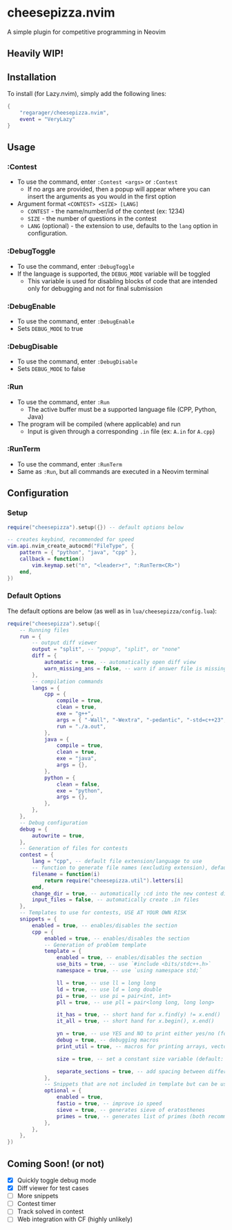 # cheesepizza.nvim

A simple plugin for competitive programming in Neovim

## Heavily WIP!

## Installation

To install (for Lazy.nvim), simply add the following lines:

```lua
{
    "regarager/cheesepizza.nvim",
    event = "VeryLazy"
}
```

## Usage

### :Contest
- To use the command, enter `:Contest <args>` or `:Contest`
  - If no args are provided, then a popup will appear where you can insert the arguments as you would in the first option
- Argument format `<CONTEST> <SIZE> [LANG]`
  - `CONTEST` - the name/number/id of the contest (ex: 1234)
  - `SIZE` - the number of questions in the contest
  - `LANG` (optional) - the extension to use, defaults to the `lang` option in configuration.

### :DebugToggle
- To use the command, enter `:DebugToggle`
- If the language is supported, the `DEBUG_MODE` variable will be toggled
  - This variable is used for disabling blocks of code that are intended only for debugging and not for final submission

### :DebugEnable
- To use the command, enter `:DebugEnable`
- Sets `DEBUG_MODE` to true

### :DebugDisable
- To use the command, enter `:DebugDisable`
- Sets `DEBUG_MODE` to false

### :Run
- To use the command, enter `:Run`
  - The active buffer must be a supported language file (CPP, Python, Java)
- The program will be compiled (where applicable) and run
  - Input is given through a corresponding `.in` file (ex: `A.in` for `A.cpp`)

### :RunTerm
- To use the command, enter `:RunTerm`
- Same as `:Run`, but all commands are executed in a Neovim terminal

## Configuration

### Setup

```lua
require("cheesepizza").setup({}) -- default options below

-- creates keybind, recommended for speed
vim.api.nvim_create_autocmd("FileType", {
    pattern = { "python", "java", "cpp" },
    callback = function()
        vim.keymap.set("n", "<leader>r", ":RunTerm<CR>")
    end,
})
```

### Default Options
The default options are below (as well as in `lua/cheesepizza/config.lua`):

```lua
require("cheesepizza").setup({
	-- Running files
	run = {
		-- output diff viewer
		output = "split", -- "popup", "split", or "none"
		diff = {
			automatic = true, -- automatically open diff view
			warn_missing_ans = false, -- warn if answer file is missing
		},
		-- compilation commands
		langs = {
			cpp = {
				compile = true,
				clean = true,
				exe = "g++",
				args = { "-Wall", "-Wextra", "-pedantic", "-std=c++23", "-O2", "-Wshadow", "-g", "-D_GLIBCXX_DEBUG" },
				run = "./a.out",
			},
			java = {
				compile = true,
				clean = true,
				exe = "java",
				args = {},
			},
			python = {
				clean = false,
				exe = "python",
				args = {},
			},
		},
	},
	-- Debug configuration
	debug = {
		autowrite = true,
	},
	-- Generation of files for contests
	contest = {
		lang = "cpp", -- default file extension/language to use
		-- function to generate file names (excluding extension), defaults to A, B, C, ...
		filename = function(i)
			return require("cheesepizza.util").letters[i]
		end,
		change_dir = true, -- automatically :cd into the new contest directory
		input_files = false, -- automatically create .in files
	},
	-- Templates to use for contests, USE AT YOUR OWN RISK
	snippets = {
		enabled = true, -- enables/disables the section
		cpp = {
			enabled = true, -- enables/disables the section
			-- Generation of problem template
			template = {
				enabled = true, -- enables/disables the section
				use_bits = true, -- use `#include <bits/stdc++.h>`
				namespace = true, -- use `using namespace std;`

				ll = true, -- use ll = long long
				ld = true, -- use ld = long double
				pi = true, -- use pi = pair<int, int>
				pll = true, -- use pll = pair<long long, long long>

				it_has = true, -- short hand for x.find(y) != x.end()
				it_all = true, -- short hand for x.begin(), x.end()

				yn = true, -- use YES and NO to print either yes/no (for CF)
				debug = true, -- debugging macros
				print_util = true, -- macros for printing arrays, vectors, maps

				size = true, -- set a constant size variable (default: 2e5 + 5)

				separate_sections = true, -- add spacing between different sections of the snippet, sections follow the splitting in this file
			},
			-- Snippets that are not included in template but can be used when needed
			optional = {
				enabled = true,
				fastio = true, -- improve io speed
				sieve = true, -- generates sieve of eratosthenes
				primes = true, -- generates list of primes (both recommended)
			},
		},
	},
})
```

## Coming Soon! (or not)
- [x] Quickly toggle debug mode
- [x] Diff viewer for test cases
- [ ] More snippets
- [ ] Contest timer
- [ ] Track solved in contest
- [ ] Web integration with CF (highly unlikely)
